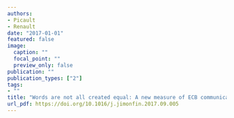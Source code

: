 ```yaml
---
authors:
- Picault
- Renault
date: "2017-01-01"
featured: false
image:
  caption: ""
  focal_point: ""
  preview_only: false
publication: ""
publication_types: ["2"]
tags:
- ""
title: "Words are not all created equal: A new measure of ECB communication"
url_pdf: https://doi.org/10.1016/j.jimonfin.2017.09.005
---
```

